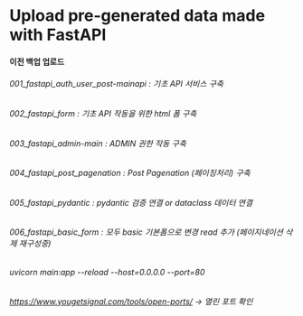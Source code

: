 # Upload pre-generated data made with FastAPI

#### 이전 백업 업로드

###### 001_fastapi_auth_user_post-mainapi : 기초 API 서비스 구축
###### 002_fastapi_form : 기초 API 작동을 위한 html 폼 구축
###### 003_fastapi_admin-main : ADMIN 권한 작동 구축
###### 004_fastapi_post_pagenation : Post Pagenation (페이징처리) 구축 
###### 005_fastapi_pydantic : pydantic 검증 연결 or dataclass 데이터 연결
###### 006_fastapi_basic_form : 모두 basic 기본폼으로 변경 read 추가 (페이지네이션 삭제 재구성중)

###### uvicorn main:app --reload --host=0.0.0.0 --port=80
###### https://www.yougetsignal.com/tools/open-ports/  -> 열린 포트 확인
